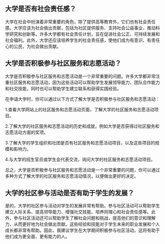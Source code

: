 ## 大学是否有社会责任感？
大学在社会中扮演着非常重要的角色，除了提供高等教育外，它们也有社会责任感。大学应该为社会做出贡献，包括为社区提供服务、支持社会公益事业、推动科学研究和创新等。许多大学都有社会责任计划，旨在促进社会公正、可持续发展和社会福利。此外，大学还应该培养学生的社会责任感，使他们成为有意识、有责任心的公民，为社会做出贡献。
## 大学是否积极参与社区服务和志愿活动？
大学是否积极参与社区服务和志愿活动是一个非常重要的问题。许多大学都非常注重社区服务和志愿活动，因为这些活动可以帮助学生发展领导能力、团队合作能力和社交技能，同时也可以帮助学生建立联系和获得实践经验。

在申请大学时，你可以通过以下方式了解大学是否积极参与社区服务和志愿活动：

1.查看大学网站上的社区服务和志愿活动页面，了解大学的社区服务和志愿活动项目。

2.了解大学的社区服务和志愿活动的历史和成就，例如大学是否获得过社区服务和志愿活动方面的奖项。

3.了解大学的学生组织和社团是否有社区服务和志愿活动项目，以及这些项目的规模和影响力。

4.与大学的招生官员或学生会代表交流，询问大学的社区服务和志愿活动项目。

总之，大学是否积极参与社区服务和志愿活动是一个非常重要的问题，你可以通过多种方式了解大学的社区服务和志愿活动情况，以便做出更好的决定。
## 大学的社区参与活动是否有助于学生的发展？
是的，大学的社区参与活动对学生的发展非常有帮助。参与社区活动可以帮助学生建立人际关系、提高领导能力、增强社交技能、培养同理心和社会责任感等。此外，参与社区活动还可以帮助学生了解社会问题和挑战，提高他们的意识和理解力，从而更好地为社会做出贡献。这些经验和技能对于学生未来的职业发展和个人成长都非常有帮助。因此，我建议学生在大学期间积极参与社区活动，这将有助于他们成为更全面、更有能力的人。
